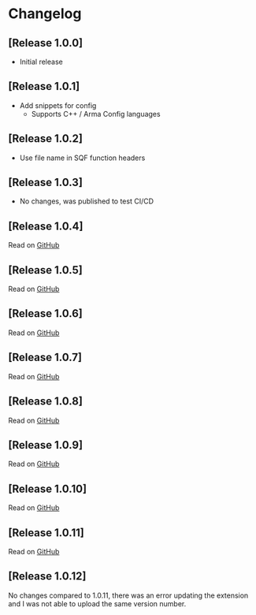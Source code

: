 # Changelog

## [Release 1.0.0]
- Initial release

## [Release 1.0.1]
- Add snippets for config
  - Supports C++ / Arma Config languages

## [Release 1.0.2]
- Use file name in SQF function headers

## [Release 1.0.3]
- No changes, was published to test CI/CD

## [Release 1.0.4]
Read on [GitHub](https://github.com/DartsArmaMods/LazyArmaDev/releases/tag/v1.0.4)

## [Release 1.0.5]
Read on [GitHub](https://github.com/DartsArmaMods/LazyArmaDev/releases/tag/v1.0.5)

## [Release 1.0.6]
Read on [GitHub](https://github.com/DartsArmaMods/LazyArmaDev/releases/tag/v1.0.6)

## [Release 1.0.7]
Read on [GitHub](https://github.com/DartsArmaMods/LazyArmaDev/releases/tag/v1.0.7)

## [Release 1.0.8]
Read on [GitHub](https://github.com/DartsArmaMods/LazyArmaDev/releases/tag/v1.0.8)

## [Release 1.0.9]
Read on [GitHub](https://github.com/DartsArmaMods/LazyArmaDev/releases/tag/v1.0.9)

## [Release 1.0.10]
Read on [GitHub](https://github.com/DartsArmaMods/LazyArmaDev/releases/tag/v1.0.10)

## [Release 1.0.11]
Read on [GitHub](https://github.com/DartsArmaMods/LazyArmaDev/releases/tag/v1.0.11)

## [Release 1.0.12]
No changes compared to 1.0.11, there was an error updating the extension and I was not able to upload the same version number.